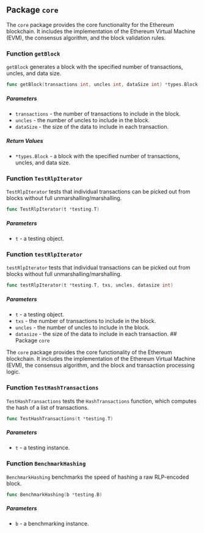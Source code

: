 ## Package `core`

The `core` package provides the core functionality for the Ethereum blockchain. It includes the implementation of the Ethereum Virtual Machine (EVM), the consensus algorithm, and the block validation rules.

### Function `getBlock`

`getBlock` generates a block with the specified number of transactions, uncles, and data size.

```go
func getBlock(transactions int, uncles int, dataSize int) *types.Block
```

##### Parameters

- `transactions` - the number of transactions to include in the block.
- `uncles` - the number of uncles to include in the block.
- `dataSize` - the size of the data to include in each transaction.

##### Return Values

- `*types.Block` - a block with the specified number of transactions, uncles, and data size.

### Function `TestRlpIterator`

`TestRlpIterator` tests that individual transactions can be picked out from blocks without full unmarshalling/marshalling.

```go
func TestRlpIterator(t *testing.T)
```

##### Parameters

- `t` - a testing object.

### Function `testRlpIterator`

`testRlpIterator` tests that individual transactions can be picked out from blocks without full unmarshalling/marshalling.

```go
func testRlpIterator(t *testing.T, txs, uncles, datasize int)
```

##### Parameters

- `t` - a testing object.
- `txs` - the number of transactions to include in the block.
- `uncles` - the number of uncles to include in the block.
- `datasize` - the size of the data to include in each transaction. ## Package `core`

The `core` package provides the core functionality of the Ethereum blockchain. It includes the implementation of the Ethereum Virtual Machine (EVM), the consensus algorithm, and the block and transaction processing logic.

### Function `TestHashTransactions`

`TestHashTransactions` tests the `HashTransactions` function, which computes the hash of a list of transactions.

```go
func TestHashTransactions(t *testing.T)
```

##### Parameters

- `t` - a testing instance.

### Function `BenchmarkHashing`

`BenchmarkHashing` benchmarks the speed of hashing a raw RLP-encoded block.

```go
func BenchmarkHashing(b *testing.B)
```

##### Parameters

- `b` - a benchmarking instance.